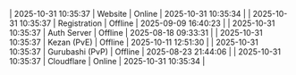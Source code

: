 | 2025-10-31 10:35:37 | Website | Online | 2025-10-31 10:35:34 |
| 2025-10-31 10:35:37 | Registration | Offline | 2025-09-09 16:40:23 |
| 2025-10-31 10:35:37 | Auth Server | Offline | 2025-08-18 09:33:31 |
| 2025-10-31 10:35:37 | Kezan (PvE) | Offline | 2025-10-11 12:51:30 |
| 2025-10-31 10:35:37 | Gurubashi (PvP) | Offline | 2025-08-23 21:44:06 |
| 2025-10-31 10:35:37 | Cloudflare | Online | 2025-10-31 10:35:34 |
